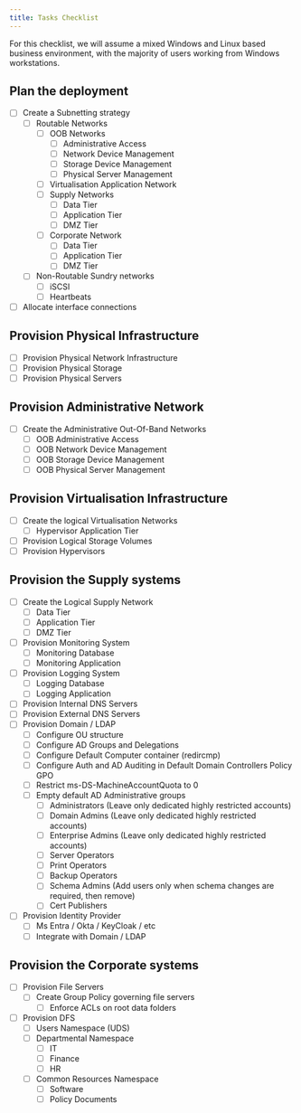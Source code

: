 ```yaml
---
title: Tasks Checklist
---
```


For this checklist, we will assume a mixed Windows and Linux based business environment, with the majority of users working from Windows workstations.

## Plan the deployment

- [ ] Create a Subnetting strategy
  - [ ] Routable Networks
    - [ ] OOB Networks
      - [ ] Administrative Access
      - [ ] Network Device Management
      - [ ] Storage Device Management
      - [ ] Physical Server Management
    - [ ] Virtualisation Application Network
    - [ ] Supply Networks
      - [ ] Data Tier
      - [ ] Application Tier
      - [ ] DMZ Tier
    - [ ] Corporate Network
      - [ ] Data Tier
      - [ ] Application Tier
      - [ ] DMZ Tier
  - [ ] Non-Routable Sundry networks
    - [ ] iSCSI
    - [ ] Heartbeats
- [ ] Allocate interface connections

## Provision Physical Infrastructure

- [ ] Provision Physical Network Infrastructure
- [ ] Provision Physical Storage
- [ ] Provision Physical Servers

## Provision Administrative Network

- [ ] Create the Administrative Out-Of-Band Networks
  - [ ] OOB Administrative Access
  - [ ] OOB Network Device Management
  - [ ] OOB Storage Device Management
  - [ ] OOB Physical Server Management

## Provision Virtualisation Infrastructure

- [ ] Create the logical Virtualisation Networks
  - [ ] Hypervisor Application Tier
- [ ] Provision Logical Storage Volumes
- [ ] Provision Hypervisors

## Provision the Supply systems

- [ ] Create the Logical Supply Network
  - [ ] Data Tier
  - [ ] Application Tier
  - [ ] DMZ Tier
- [ ] Provision Monitoring System
  - [ ] Monitoring Database
  - [ ] Monitoring Application
- [ ] Provision Logging System
  - [ ] Logging Database
  - [ ] Logging Application
- [ ] Provision Internal DNS Servers
- [ ] Provision External DNS Servers
- [ ] Provision Domain / LDAP
  - [ ] Configure OU structure
  - [ ] Configure AD Groups and Delegations
  - [ ] Configure Default Computer container (redircmp)
  - [ ] Configure Auth and AD Auditing in Default Domain Controllers Policy GPO
  - [ ] Restrict ms-DS-MachineAccountQuota to 0
  - [ ] Empty default AD Administrative groups
    - [ ] Administrators (Leave only dedicated highly restricted accounts)
    - [ ] Domain Admins (Leave only dedicated highly restricted accounts)
    - [ ] Enterprise Admins (Leave only dedicated highly restricted accounts)
    - [ ] Server Operators
    - [ ] Print Operators
    - [ ] Backup Operators
    - [ ] Schema Admins (Add users only when schema changes are required, then remove)
    - [ ] Cert Publishers
- [ ] Provision Identity Provider
  - [ ] Ms Entra / Okta / KeyCloak / etc
  - [ ] Integrate with Domain / LDAP

## Provision the Corporate systems

- [ ] Provision File Servers
  - [ ] Create Group Policy governing file servers
    - [ ] Enforce ACLs on root data folders
- [ ] Provision DFS
  - [ ] Users Namespace (UDS)
  - [ ] Departmental Namespace
    - [ ] IT
    - [ ] Finance
    - [ ] HR
  - [ ] Common Resources Namespace
    - [ ] Software
    - [ ] Policy Documents
